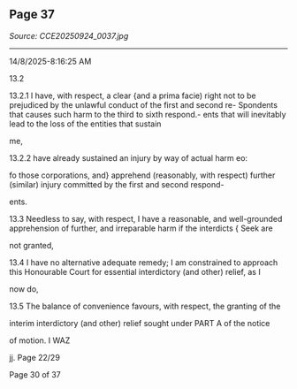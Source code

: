 ## Page 37

*Source: CCE20250924_0037.jpg*

---

14/8/2025-8:16:25 AM

13.2

13.2.1 I have, with respect, a clear {and a prima facie) right not to be
prejudiced by the unlawful conduct of the first and second re-
Spondents that causes such harm to the third to sixth respond.-
ents that will inevitably lead to the loss of the entities that sustain

me,

13.2.2 have already sustained an injury by way of actual harm eo:

fo those corporations, and} apprehend (reasonably, with respect)
further (similar) injury committed by the first and second respond-

ents.

13.3 Needless to say, with respect, I have a reasonable, and well-grounded
apprehension of further, and irreparable harm if the interdicts { Seek are

not granted,

13.4 I have no alternative adequate remedy; I am constrained to approach
this Honourable Court for essential interdictory (and other) relief, as I

now do,

13.5 The balance of convenience favours, with respect, the granting of the

interim interdictory (and other) relief sought under PART A of the notice

of motion. I WAZ

jj. Page 22/29

Page 30 of 37